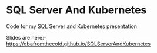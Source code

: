 # SQL Server And Kubernetes

Code for my SQL Server and Kubernetes presentation

Slides are here:- https://dbafromthecold.github.io/SQLServerAndKubernetes
